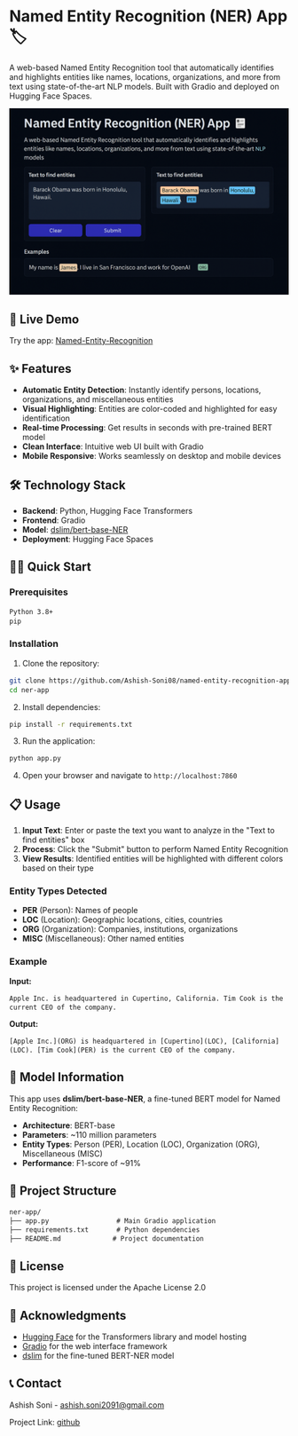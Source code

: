 # Named Entity Recognition (NER) App 🏷️

A web-based Named Entity Recognition tool that automatically identifies and highlights entities like names, locations, organizations, and more from text using state-of-the-art NLP models. Built with Gradio and deployed on Hugging Face Spaces.

![Demo Screenshot](ner_logo.png)

## 🚀 Live Demo

Try the app: [Named-Entity-Recognition](https://huggingface.co/spaces/ashish-soni08/Named-Entity-Recognition)

## ✨ Features

- **Automatic Entity Detection**: Instantly identify persons, locations, organizations, and miscellaneous entities
- **Visual Highlighting**: Entities are color-coded and highlighted for easy identification
- **Real-time Processing**: Get results in seconds with pre-trained BERT model
- **Clean Interface**: Intuitive web UI built with Gradio
- **Mobile Responsive**: Works seamlessly on desktop and mobile devices

## 🛠️ Technology Stack

- **Backend**: Python, Hugging Face Transformers
- **Frontend**: Gradio
- **Model**: [dslim/bert-base-NER](https://huggingface.co/dslim/bert-base-NER)
- **Deployment**: Hugging Face Spaces

## 🏃‍♂️ Quick Start

### Prerequisites

```bash
Python 3.8+
pip
```

### Installation

1. Clone the repository:
```bash
git clone https://github.com/Ashish-Soni08/named-entity-recognition-app.git
cd ner-app
```

2. Install dependencies:
```bash
pip install -r requirements.txt
```

3. Run the application:
```bash
python app.py
```

4. Open your browser and navigate to `http://localhost:7860`

## 📋 Usage

1. **Input Text**: Enter or paste the text you want to analyze in the "Text to find entities" box
2. **Process**: Click the "Submit" button to perform Named Entity Recognition
3. **View Results**: Identified entities will be highlighted with different colors based on their type

### Entity Types Detected

- **PER** (Person): Names of people
- **LOC** (Location): Geographic locations, cities, countries
- **ORG** (Organization): Companies, institutions, organizations
- **MISC** (Miscellaneous): Other named entities

### Example

**Input:**
```
Apple Inc. is headquartered in Cupertino, California. Tim Cook is the current CEO of the company.
```

**Output:**
```
[Apple Inc.](ORG) is headquartered in [Cupertino](LOC), [California](LOC). [Tim Cook](PER) is the current CEO of the company.
```

## 🧠 Model Information

This app uses **dslim/bert-base-NER**, a fine-tuned BERT model for Named Entity Recognition:

- **Architecture**: BERT-base
- **Parameters**: ~110 million parameters
- **Entity Types**: Person (PER), Location (LOC), Organization (ORG), Miscellaneous (MISC)
- **Performance**: F1-score of ~91%

## 📁 Project Structure

```
ner-app/
├── app.py                 # Main Gradio application
├── requirements.txt       # Python dependencies
├── README.md             # Project documentation
```

## 📄 License

This project is licensed under the Apache License 2.0

## 🙏 Acknowledgments

- [Hugging Face](https://huggingface.co/) for the Transformers library and model hosting
- [Gradio](https://gradio.app/) for the web interface framework
- [dslim](https://huggingface.co/dslim) for the fine-tuned BERT-NER model

## 📞 Contact

Ashish Soni - ashish.soni2091@gmail.com

Project Link: [github](https://github.com/Ashish-Soni08/ner-app)
